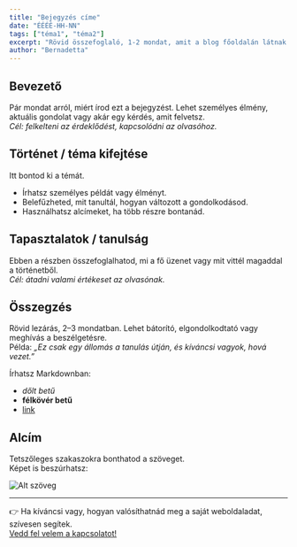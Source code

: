 ```yaml
---
title: "Bejegyzés címe"
date: "ÉÉÉÉ-HH-NN"
tags: ["téma1", "téma2"]
excerpt: "Rövid összefoglaló, 1-2 mondat, amit a blog főoldalán látnak."
author: "Bernadetta"
---
```


## Bevezető  

Pár mondat arról, miért írod ezt a bejegyzést. Lehet személyes élmény, aktuális gondolat vagy akár egy kérdés, amit felvetsz.  
*Cél: felkelteni az érdeklődést, kapcsolódni az olvasóhoz.*  

## Történet / téma kifejtése  

Itt bontod ki a témát.  
- Írhatsz személyes példát vagy élményt.  
- Belefűzheted, mit tanultál, hogyan változott a gondolkodásod.  
- Használhatsz alcímeket, ha több részre bontanád.  

## Tapasztalatok / tanulság  

Ebben a részben összefoglalhatod, mi a fő üzenet vagy mit vittél magaddal a történetből.  
*Cél: átadni valami értékeset az olvasónak.*  

## Összegzés  

Rövid lezárás, 2–3 mondatban. Lehet bátorító, elgondolkodtató vagy meghívás a beszélgetésre.  
Példa: *„Ez csak egy állomás a tanulás útján, és kíváncsi vagyok, hová vezet.”*  
 

Írhatsz Markdownban:

- *dőlt betű*
- **félkövér betű**
- [link](https://példa.hu)

## Alcím
Tetszőleges szakaszokra bonthatod a szöveget.  
Képet is beszúrhatsz:

![Alt szöveg](/images/pelda-kep.jpg)

---

👉 Ha kíváncsi vagy, hogyan valósíthatnád meg a saját weboldaladat, szívesen segítek.  
[Vedd fel velem a kapcsolatot!](/kapcsolat)